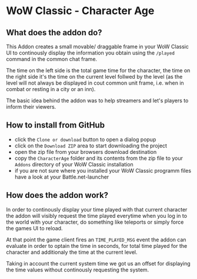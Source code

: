 # WoW Classic - Character Age

## What does the addon do?

This Addon creates a small movable/ draggable frame in your WoW Classic UI to continously display the information you obtain using the `/played` command in the common chat frame.

The time on the left side is the total game time for the character, the time on the right side it's the time on the current level follwed by the level (as the level will not always be displayed in cout common unit frame, i.e. when in combat or resting in a city or an inn).

The basic idea behind the addon was to help streamers and let's players to inform their viewers.

## How to install from GitHub

* click the `Clone or download` button to open a dialog popup
* click on the `Download ZIP` area to start downloading the project
* open the zip file from your browsers download destination
* copy the `CharacterAge` folder and its contents from the zip file to your `Addons` directory of your WoW Classic installation
* if you are not sure where you installed your WoW Classic programm files have a look at your Battle.net-launcher

## How does the addon work?

In order to continously display your time played with that current character the addon will visibly request the time played everytime when you log in to the world with your character, do something like teleports or simply force the games UI to reload.

At that point the game client fires an `TIME_PLAYED_MSG` event the addon can evaluate in order to optain the time in seconds, for total time played for the character and additionaly the time at the current level.

Taking in account the current system time we got us an offset for displaying the time values without continously requesting the system.
